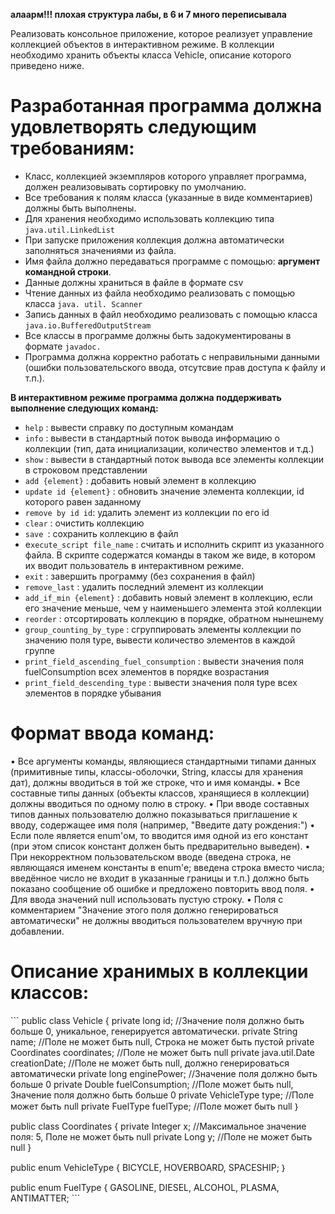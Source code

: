 **алаарм!!! плохая структура лабы, в 6 и 7 много переписывала**

Реализовать консольное приложение, которое реализует управление коллекцией объектов в интерактивном режиме. В коллекции необходимо хранить объекты класса Vehicle, описание которого приведено ниже.

# Разработанная программа должна удовлетворять следующим требованиям:

- Класс, коллекцией экземпляров которого управляет программа, должен реализовывать сортировку по умолчанию.
- Все требования к полям класса (указанные в виде комментариев) должны быть выполнены.
- Для хранения необходимо использовать коллекцию типа `java.util.LinkedList`
- При запуске приложения коллекция должна автоматически заполняться значениями из файла.
- Имя файла должно передаваться программе с помощью: **аргумент командной строки**.
- Данные должны храниться в файле в формате csv
- Чтение данных из файла необходимо реализовать с помощью класса `java. util. Scanner`
- Запись данных в файл необходимо реализовать с помощью класса `java.io.BufferedOutputStream`
- Все классы в программе должны быть задокументированы в формате `javadoc.`
- Программа должна корректно работать с неправильными данными (ошибки пользовательского ввода, отсутсвие прав доступа к файлу и т.п.).
  
**В интерактивном режиме программа должна поддерживать выполнение следующих команд:**
- `help` : вывести справку по доступным командам
- `info` : вывести в стандартный поток вывода информацию о коллекции (тип, дата инициализации, количество элементов и т.д.)
- `show` : вывести в стандартный поток вывода все элементы коллекции в строковом представлении
- `add {element}` : добавить новый элемент в коллекцию
- `update id {element}` : обновить значение элемента коллекции, id которого равен заданному
- `remove by id id`: удалить элемент из коллекции по его id
- `clear` : очистить коллекцию
- `save `: сохранить коллекцию в файл
- e`xecute_script file_name` : считать и исполнить скрипт из указанного файла. В скрипте содержатся команды в таком же виде, в котором их вводит пользователь в интерактивном режиме.
- `exit` : завершить программу (без сохранения в файл)
- `remove_last` : удалить последний элемент из коллекции
- `add_if_min {element}` : добавить новый элемент в коллекцию, если его значение меньше, чем у наименьшего элемента этой коллекции
- `reorder` : отсортировать коллекцию в порядке, обратном нынешнему
- `group_counting_by_type` : сгруппировать элементы коллекции по значению поля type, вывести количество элементов в каждой группе
- `print_field_ascending_fuel_consumption` : вывести значения поля fuelConsumption всех элементов в порядке возрастания
- `print_field_descending_type` : вывести значения поля type всех элементов в порядке убывания

# Формат ввода команд:
• Все аргументы команды, являющиеся стандартными типами данных (примитивные типы, классы-оболочки, String, классы для хранения дат), должны вводиться в той же строке, что и имя команды.
• Все составные типы данных (объекты классов, хранящиеся в коллекции) должны вводиться по одному полю в строку.
• При вводе составных типов данных пользователю должно показываться приглашение к вводу, содержащее имя поля (например, "Введите дату рождения:")
• Если поле является enum'ом, то вводится имя одной из его констант (при этом список констант должен быть предварительно выведен).
• При некорректном пользовательском вводе (введена строка, не являющаяся именем константы в enum'e; введена строка вместо числа; введённое число не входит в указанные границы и т.п.) должно быть показано сообщение об ошибке и предложено повторить ввод поля.
• Для ввода значений null использовать пустую строку.
• Поля с комментарием "Значение этого поля должно генерироваться автоматически" не должны вводиться пользователем вручную при добавлении.

# Описание хранимых в коллекции классов:

\```
public class Vehicle {
  private long id;   //Значение поля должно быть больше 0, уникальное, генерируется автоматически.
  private String   name;   //Поле не может быть null, Строка не может быть пустой
  private Coordinates coordinates;   //Поле не может быть null
  private java.util.Date creationDate;   //Поле не может быть null, должно генерироваться автоматически 
  private long enginePower;  //Значение поля должно быть больше 0
  private Double fuelConsumption;   //Поле может быть null, Значение поля должно быть больше 0
  private VehicleType type;   //Поле может быть null
  private FuelType fuelType;   //Поле может быть null
｝

public class Coordinates {
  private Integer x;   //Максимальное значение поля: 5, Поле не может быть null 
  private Long y;   //Поле не может быть null
}

public enum VehicleType {
  BICYCLE, HOVERBOARD, SPACESHIP;
｝

public enum FuelType {
  GASOLINE, DIESEL, ALCOHOL, PLASMA, ANTIMATTER;
\```
